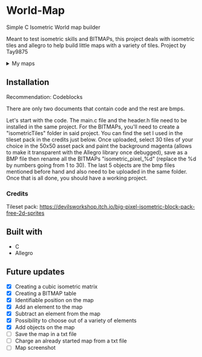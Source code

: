 # World-Map
Simple C Isometric World map builder

Meant to test isometric skills and BITMAPs, this project deals with isometric tiles and allegro to help build little maps with a variety of tiles.
Project by Tay9875

<details>
  <summary>My maps</summary>
  <img src="https://github.com/Tay9875/World-Map/assets/96668181/c02b8d1d-0620-4112-8998-79e2063c63d7"/>
  <img src="https://github.com/Tay9875/World-Map/assets/96668181/6d382e73-07c6-4332-becf-a285c4a84761"/>
</details>

## Installation
Recommendation: Codeblocks

There are only two documents that contain code and the rest are bmps.

Let's start with the code. The main.c file and the header.h file need to be installed in the same project. 
For the BITMAPs, you'll need to create a "isometricTiles" folder in said project.
You can find the set I used in the tileset pack in the credits just below.
Once uploaded, select 30 tiles of your choice in the 50x50 asset pack and paint the background magenta (allows to make it transparent with the Allegro library once debugged), save as a BMP file then rename all the BITMAPs "isometric_pixel_%d" (replace the %d by numbers going from 1 to 30).
The last 5 objects are the bmp files mentioned before hand and also need to be uploaded in the same folder.
Once that is all done, you should have a working project.

### Credits
Tileset pack: https://devilsworkshop.itch.io/big-pixel-isometric-block-pack-free-2d-sprites

## Built with
- C
- Allegro

## Future updates
- [x] Creating a cubic isometric matrix 
- [x] Creating a BITMAP table
- [x] Identifiable position on the map
- [x] Add an element to the map
- [x] Subtract an element from the map
- [x] Possibility to choose out of a variety of elements
- [x] Add objects on the map
- [ ] Save the map in a txt file
- [ ] Charge an already started map from a txt file
- [ ] Map screenshot
